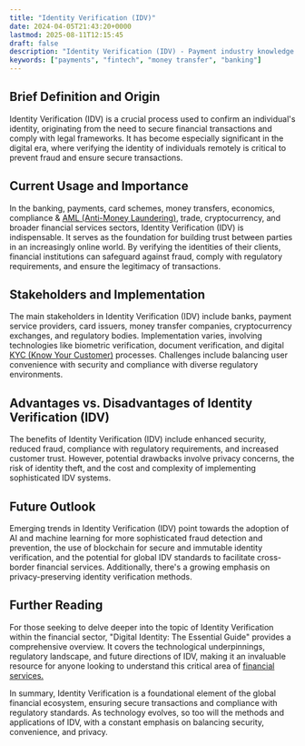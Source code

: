 ```yaml
---
title: "Identity Verification (IDV)"
date: 2024-04-05T21:43:20+0000
lastmod: 2025-08-11T12:15:45
draft: false
description: "Identity Verification (IDV) - Payment industry knowledge and insights"
keywords: ["payments", "fintech", "money transfer", "banking"]
---
```


## Brief Definition and Origin

Identity Verification (IDV) is a crucial process used to confirm an individual's identity, originating from the need to secure financial transactions and comply with legal frameworks. It has become especially significant in the digital era, where verifying the identity of individuals remotely is critical to prevent fraud and ensure secure transactions.

## Current Usage and Importance

In the banking, payments, card schemes, money transfers, economics, compliance & [AML (Anti-Money Laundering)](https://faisalkhan.com/learn/payments-wiki/anti-money-laundering-aml/), trade, cryptocurrency, and broader financial services sectors, Identity Verification (IDV) is indispensable. It serves as the foundation for building trust between parties in an increasingly online world. By verifying the identities of their clients, financial institutions can safeguard against fraud, comply with regulatory requirements, and ensure the legitimacy of transactions.

## Stakeholders and Implementation

The main stakeholders in Identity Verification (IDV) include banks, payment service providers, card issuers, money transfer companies, cryptocurrency exchanges, and regulatory bodies. Implementation varies, involving technologies like biometric verification, document verification, and digital [KYC (Know Your Customer)](https://faisalkhan.com/learn/payments-wiki/know-your-customer-kyc/) processes. Challenges include balancing user convenience with security and compliance with diverse regulatory environments.

## Advantages vs. Disadvantages of Identity Verification (IDV)

The benefits of Identity Verification (IDV) include enhanced security, reduced fraud, compliance with regulatory requirements, and increased customer trust. However, potential drawbacks involve privacy concerns, the risk of identity theft, and the cost and complexity of implementing sophisticated IDV systems.

## Future Outlook

Emerging trends in Identity Verification (IDV) point towards the adoption of AI and machine learning for more sophisticated fraud detection and prevention, the use of blockchain for secure and immutable identity verification, and the potential for global IDV standards to facilitate cross-border financial services. Additionally, there's a growing emphasis on privacy-preserving identity verification methods.

## Further Reading

For those seeking to delve deeper into the topic of Identity Verification within the financial sector, "Digital Identity: The Essential Guide" provides a comprehensive overview. It covers the technological underpinnings, regulatory landscape, and future directions of IDV, making it an invaluable resource for anyone looking to understand this critical area of [financial services.](https://faisalkhanllc.xyz/resources/payments-wiki/f/financial-services/)

In summary, Identity Verification is a foundational element of the global financial ecosystem, ensuring secure transactions and compliance with regulatory standards. As technology evolves, so too will the methods and applications of IDV, with a constant emphasis on balancing security, convenience, and privacy.